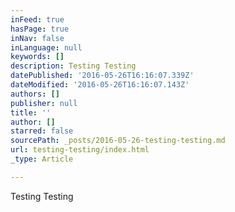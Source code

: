```yaml
---
inFeed: true
hasPage: true
inNav: false
inLanguage: null
keywords: []
description: Testing Testing
datePublished: '2016-05-26T16:16:07.339Z'
dateModified: '2016-05-26T16:16:07.143Z'
authors: []
publisher: null
title: ''
author: []
starred: false
sourcePath: _posts/2016-05-26-testing-testing.md
url: testing-testing/index.html
_type: Article

---
```

Testing Testing
